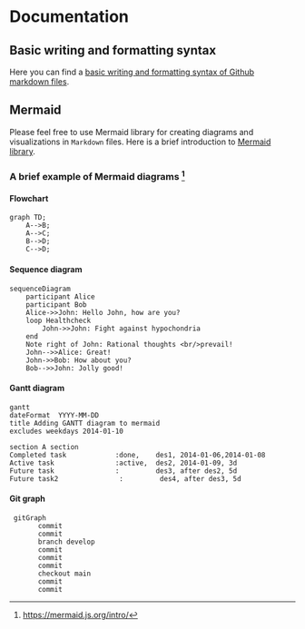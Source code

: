 # Documentation
## Basic writing and formatting syntax
Here you can find a [basic writing and formatting syntax of Github markdown files](https://docs.github.com/en/get-started/writing-on-github/getting-started-with-writing-and-formatting-on-github/basic-writing-and-formatting-syntax "Basic writing and formatting syntax").

## Mermaid
Please feel free to use Mermaid library for creating diagrams and visualizations in `Markdown` files. Here is a brief introduction
to [Mermaid library](https://mermaid.js.org/intro/ "Mermaid").

### A brief example of Mermaid diagrams [^1]
#### Flowchart

``` mermaid
graph TD;
    A-->B;
    A-->C;
    B-->D;
    C-->D;
```

#### Sequence diagram

``` mermaid
sequenceDiagram
    participant Alice
    participant Bob
    Alice->>John: Hello John, how are you?
    loop Healthcheck
        John->>John: Fight against hypochondria
    end
    Note right of John: Rational thoughts <br/>prevail!
    John-->>Alice: Great!
    John->>Bob: How about you?
    Bob-->>John: Jolly good!
```

#### Gantt diagram

``` mermaid
gantt
dateFormat  YYYY-MM-DD
title Adding GANTT diagram to mermaid
excludes weekdays 2014-01-10

section A section
Completed task            :done,    des1, 2014-01-06,2014-01-08
Active task               :active,  des2, 2014-01-09, 3d
Future task               :         des3, after des2, 5d
Future task2               :         des4, after des3, 5d
```

#### Git graph
``` mermaid
 gitGraph
       commit
       commit
       branch develop
       commit
       commit
       commit
       checkout main
       commit
       commit
```

[^1]: https://mermaid.js.org/intro/ 